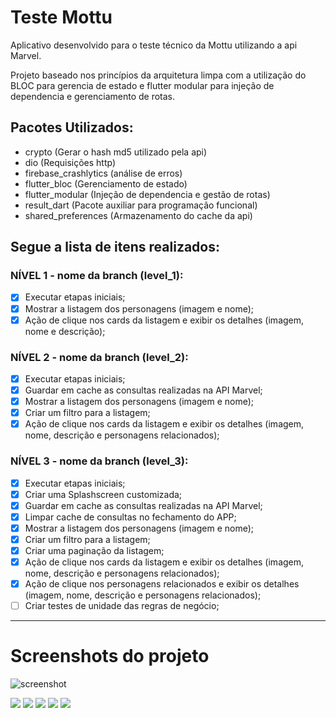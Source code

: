 # Teste Mottu

Aplicativo desenvolvido para o teste técnico da Mottu utilizando a api Marvel.

Projeto baseado nos princípios da arquitetura limpa com a utilização do BLOC para gerencia de estado e flutter modular para injeção de dependencia e gerenciamento de rotas.

## Pacotes Utilizados:

- crypto (Gerar o hash md5 utilizado pela api)
- dio (Requisições http)
- firebase_crashlytics (análise de erros)
- flutter_bloc (Gerenciamento de estado)
- flutter_modular (Injeção de dependencia e gestão de rotas)
- result_dart (Pacote auxiliar para programação funcional)
- shared_preferences (Armazenamento do cache da api)

## Segue a lista de itens realizados:

### NÍVEL 1 - nome da branch (level_1):

- [x] Executar etapas iniciais;
- [x] Mostrar a listagem dos personagens (imagem e nome);
- [x] Ação de clique nos cards da listagem e exibir os detalhes (imagem, nome e descrição);

### NÍVEL 2 - nome da branch (level_2):

- [x] Executar etapas iniciais;
- [x] Guardar em cache as consultas realizadas na API Marvel;
- [x] Mostrar a listagem dos personagens (imagem e nome);
- [x] Criar um filtro para a listagem;
- [x] Ação de clique nos cards da listagem e exibir os detalhes (imagem, nome, descrição e personagens relacionados);

### NÍVEL 3 - nome da branch (level_3):

- [x] Executar etapas iniciais;
- [x] Criar uma Splashscreen customizada;
- [x] Guardar em cache as consultas realizadas na API Marvel;
- [x] Limpar cache de consultas no fechamento do APP;
- [x] Mostrar a listagem dos personagens (imagem e nome);
- [x] Criar um filtro para a listagem;
- [x] Criar uma paginação da listagem;
- [x] Ação de clique nos cards da listagem e exibir os detalhes (imagem, nome, descrição e personagens relacionados);
- [x] Ação de clique nos personagens relacionados e exibir os detalhes (imagem, nome, descrição e personagens relacionados);
- [ ] Criar testes de unidade das regras de negócio;

---

# Screenshots do projeto

![screenshot](screenshots/macos.png)

![](screenshots/splash.png)
![](screenshots/home.png)
![](screenshots/filter.png)
![](screenshots/character_detail.png)
![](screenshots/not_found.png)
